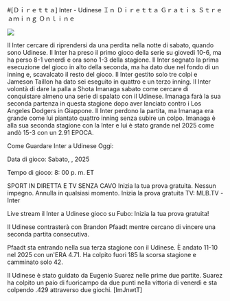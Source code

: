 #[Ｄｉｒｅｔｔａ] Inter - Udinese Ｉｎ Ｄｉｒｅｔｔａ Ｇｒａｔｉｓ Ｓｔｒｅａｍｉｎｇ Ｏｎｌｉｎｅ  
  
  
[![](https://i.imgur.com/qSNzIqt.png)](https://movie.rssnews.media/ACjdzDWTW.php)  
  
Il Inter cercare di riprendersi da una perdita nella notte di sabato, quando sono Udinese. Il Inter ha preso il primo gioco della serie su giovedi 10-6, ma ha perso 8-1 venerdì e ora sono 1-3 della stagione. Il Inter segnato la prima esecuzione del gioco in alto della seconda, ma ha dato due nel fondo di un inning e, scavalcato il resto del gioco. Il Inter gestito solo tre colpi e Jameson Taillon ha dato sei eseguito in quattro e un terzo inning. Il Inter volontà di dare la palla a Shota Imanaga sabato come cercare di conquistare almeno una serie di spalato con il Udinese. Imanaga farà la sua seconda partenza in questa stagione dopo aver lanciato contro i Los Angeles Dodgers in Giappone. Il Inter perdono la partita, ma Imanaga era grande come lui piantato quattro inning senza subire un colpo. Imanaga è alla sua seconda stagione con la Inter e lui è stato grande nel 2025 come andò 15-3 con un 2.91 EPOCA.

Come Guardare Inter a Udinese Oggi:

Data di gioco: Sabato, , 2025

Tempo di gioco: 8: 00 p. m. ET

SPORT IN DIRETTA E TV SENZA CAVO
Inizia la tua prova gratuita. Nessun impegno. Annulla in qualsiasi momento.
Inizia la prova gratuita
TV: MLB.TV -Inter

Live stream il Inter a Udinese gioco su Fubo: Inizia la tua prova gratuita!

Il Udinese contrasterà con Brandon Pfaadt mentre cercano di vincere una seconda partita consecutiva.

Pfaadt sta entrando nella sua terza stagione con il Udinese. È andato 11-10 nel 2025 con un'ERA 4.71. Ha colpito fuori 185 la scorsa stagione e camminato solo 42.

Il Udinese è stato guidato da Eugenio Suarez nelle prime due partite. Suarez ha colpito un paio di fuoricampo da due punti nella vittoria di venerdì e sta colpendo .429 attraverso due giochi. [ImJnwtT]
